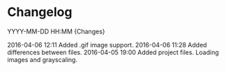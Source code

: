 # Changelog

YYYY-MM-DD HH:MM {Changes}

2016-04-06 12:11 Added .gif image support.
2016-04-06 11:28 Added differences between files.
2016-04-05 19:00 Added project files. Loading images and grayscaling.
